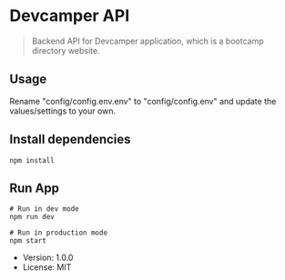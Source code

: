 # Devcamper API 
>Backend API for Devcamper application, which is a bootcamp directory website.

## Usage
Rename "config/config.env.env" to "config/config.env" and update the values/settings to your own.

## Install dependencies
```
npm install
```

## Run App
```
# Run in dev mode
npm run dev

# Run in production mode
npm start
```

- Version: 1.0.0
- License: MIT
